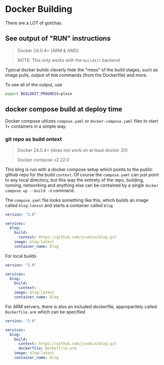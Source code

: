 # Docker Building

There are a LOT of gotchas.

## See output of "RUN" instructions

> Docker 24.0.4+ (ARM & AMD)
>
> NOTE: This only works with the `buildkit` backend

Typical docker builds cleverly hide the "mess" of the build stages, such as image pulls, output of `RUN` commands (from the Dockerfile) and more.

To see all of the output, use

```sh
export BUILDKIT_PROGRESS=plain
```

## docker compose build at deploy time

Docker compose utilizes `compose.yaml` or `docker-compose.yaml` files to start 1+ containers in a simple way.

### git repo as build ontext

> Docker 24.0.4+ (does not work on at least docker 20)
>
> Docker compose v2.22.0

This blog is run with a docker compose setup which points to the public github repo for the build `context`.
Of course the `compose.yaml` can just point to any local directory, but this way the entirety of the repo, building, running, networking and anything else can be contained by a single `docker compose up --build -d` command.

The `compose.yaml` file looks something like this, which builds an image called `blog:latest` and starts a container called `blog`

```yaml
version: "3.8"

services:
  blog:
    build:
      context: https://github.com/jcookin/blog.git
    image: blog:latest
    container_name: blog
```

For local builds

```yaml
version: "3.8"

services:
  blog:
    build:
      context: .
    image: blog:latest
    container_name: blog
```

For ARM servers, there is also an included dockerfile, approparitely called `Dockerfile.arm` which can be specified

```yaml
version: "3.8"

services:
  blog:
    build:
      context: https://github.com/jcookin/blog.git
      dockerfile: Dockerfile.arm
    image: blog:latest
    container_name: blog
```
